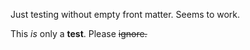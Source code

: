 ---
---
Just testing without empty front matter.  Seems to work.

This *is* only a **test**.  Please <del>ignore<del>.
